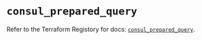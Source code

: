 # `consul_prepared_query`

Refer to the Terraform Registory for docs: [`consul_prepared_query`](https://registry.terraform.io/providers/hashicorp/consul/2.20.0/docs/resources/prepared_query).
